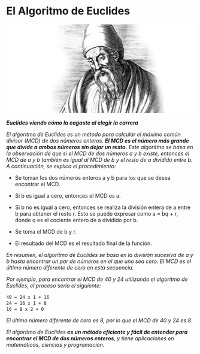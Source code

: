 # El Algoritmo de Euclides

![alt text](/00.-Sources/Images/E.jpeg)

_**Euclides viendo cómo la cagaste al elegir la carrera**_

_El algoritmo de Euclides es un método para calcular el máximo común divisor (MCD) de dos números enteros. **El MCD es el número más grande que divide a ambos números sin dejar un resto.** Este algoritmo se basa en la observación de que si el MCD de dos números a y b existe, entonces el MCD de a y b también es igual al MCD de b y el resto de a dividido entre b. A continuación, se explica el procedimiento:_

- Se toman los dos números enteros a y b para los que se desea encontrar el MCD.

- Si b es igual a cero, entonces el MCD es a.

- Si b no es igual a cero, entonces se realiza la división entera de a entre b para obtener el resto r. Esto se puede expresar como a = bq + r, donde q es el cociente entero de a dividido por b.

- Se toma el MCD de b y r.

- El resultado del MCD es el resultado final de la función.


_En resumen, el algoritmo de Euclides se basa en la división sucesiva de a y b hasta encontrar un par de números en el que uno sea cero. El MCD es el último número diferente de cero en esta secuencia._

_Por ejemplo, para encontrar el MCD de 40 y 24 utilizando el algoritmo de Euclides, el proceso sería el siguiente:_

```
40 = 24 x 1 + 16
24 = 16 x 1 + 8
16 = 8 x 2 + 0
```

_El último número diferente de cero es 8, por lo que el MCD de 40 y 24 es 8._

_El algoritmo de Euclides **es un método eficiente y fácil de entender para encontrar el MCD de dos números enteros**, y tiene aplicaciones en matemáticas, ciencias y programación._
